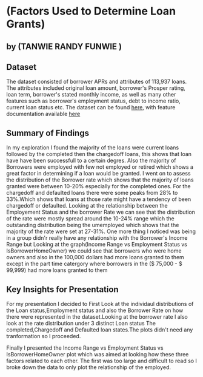 # (Factors Used to Determine Loan Grants)
## by (TANWIE RANDY FUNWIE )


## Dataset

The dataset consisted of borrower APRs and attributes of 113,937 loans. The attributes included original loan amount, borrower's Prosper rating, loan term, borrower's stated monthly income, as well as many other features such as borrower's employment status, debt to income ratio, current loan status etc. The dataset can be found [here](https://s3.amazonaws.com/udacity-hosted-downloads/ud651/prosperLoanData.csv), with feature documentation available [here](https://docs.google.com/spreadsheets/d/1gDyi_L4UvIrLTEC6Wri5nbaMmkGmLQBk-Yx3z0XDEtI/edit#gid=0)

## Summary of Findings

In my exploration I found the majority of the loans were current loans followed by the completed then the chargedoff loans, this shows that loan have have been successfull to a certain degres. Also the majority of Borrowers were employed with few not employed or retired which shows a great factor in determining if a loan would be granted. 
I went on to assess the distribution of the Borrower rate which shows that the majority of loans granted were between 10-20% especially for the completed ones. For the chargedoff and defaulted loans there were some peaks from 28% to 33%.Which shows that loans at those rate might have a tendency of been chargedoff or defaulted. 
Looking at the relationship between the Employement Status and the borrower Rate we can see that the distribution of the rate were mostly spread around the 10-24% range which the outstanding distribution being the umemployed which shows that the majority of the rate were set at 27-31%.
One more thing I noticed was being in a group didn'r really have any relationship with the Borrower's Income Range but Looking at the graph(Income Range vs Employment Status vs IsBorrowerHomeOwner) we could see that borrowers who were home owners and also in the 100,000 dollars  had more loans granted to them except in the part time catergory where borrowers in the ($ 75,000 - $ 99,999) had more loans granted to them 


## Key Insights for Presentation
For my presentation I decided to First Look at the individaul distributions of the Loan status,Employment status and also the Borrower Rate on how there were represented in the dataset.Looking at the borrower rate I also look at the rate distribution under 3 distinct Loan status The completed,Chargedoff and Defaulted loan states.The plots didn't need any tranformation so I proceeded.

Finally I presented the Income Range vs Employment Status vs IsBorrowerHomeOwner plot which was aimed at looking how these three factors related to each other. The first was too large and difficult to read so I broke down the data to only plot the relationship of the employed.
